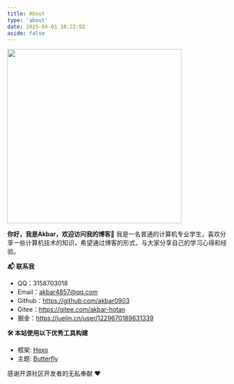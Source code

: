 ```yaml
---
title: About
type: 'about'
date: 2025-04-01 18:22:02
aside: false
---
```


<img height="400" src="https://blog-ultimate.oss-cn-beijing.aliyuncs.com/avatar/avatar.jpg">

**你好，我是Akbar，欢迎访问我的博客👋**
我是一名普通的计算机专业学生，喜欢分享一些计算机技术的知识，希望通过博客的形式，与大家分享自己的学习心得和经验。

**📬 联系我**
- QQ：3158703018
- Email：akbar4857@qq.com
- Github：https://github.com/akbar0903
- Gitee：https://gitee.com/akbar-hotan
- 掘金：https://juejin.cn/user/1229670189631339

**🛠️ 本站使用以下优秀工具构建**
- 框架: [Hexo](https://hexo.io/zh-cn/)
- 主题: [Butterfly](https://butterfly.js.org/)

感谢开源社区开发者的无私奉献 ❤️
